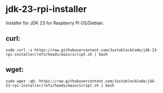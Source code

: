 # jdk-23-rpi-installer
Installer for JDK 23 for Raspberry Pi OS/Debian.

## curl:
`sudo curl -s https://raw.githubusercontent.com/JustablockCode/jdk-23-rpi-installer/refs/heads/main/script.sh | bash`
## wget:
`sudo wget -qO- https://raw.githubusercontent.com/JustablockCode/jdk-23-rpi-installer/refs/heads/main/script.sh | bash`
